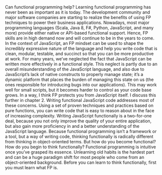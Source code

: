 Can functional programming help?
Learning functional programming has never been as important as it is today. The
development community and major software companies are starting to realize the
benefits of using FP techniques to power their business applications. Nowadays, most
major programming languages (Scala, Java 8, F#, Python, JavaScript, and many more)
provide either native or API-based functional support. Hence, FP skills are in high
demand now and will continue to be in the years to come.
In the context of JavaScript, an FP mindset can be used to shape the incredibly
expressive nature of the language and help you write code that is clean, modular, testable,
and succinct so that you can be more productive at work. For many years, we’ve
neglected the fact that JavaScript can be written more effectively in a functional style.
This neglect is partly due to an overall misunderstanding of the JavaScript language,
and also due to JavaScript’s lack of native constructs to properly manage state; it’s a
dynamic platform that places the burden of managing this state on us (the ones
responsible for introducing bugs into our applications). This may work well for small
scripts, but it becomes harder to control as your code base grows. In a way, I think FP
protects you from JavaScript itself. I discuss this further in chapter 2.
Writing functional JavaScript code addresses most of these concerns. Using a set of
proven techniques and practices based on pure functions, you can write code that is
easy to reason about in the face of increasing complexity. Writing JavaScript functionally
is a two-for-one deal, because you not only improve the quality of your entire
application, but also gain more proficiency in and a better understanding of the
JavaScript language.
Because functional programming isn’t a framework or a tool, but a way of writing
code, thinking functionally is radically different from thinking in object-oriented
terms. But how do you become functional? How do you begin to think functionally?
Functional programming is intuitive once you’ve grasped its essence. Unlearning old
habits is the hardest part and can be a huge paradigm shift for most people who come
from an object-oriented background. Before you can learn to think functionally, first
you must learn what FP is.
